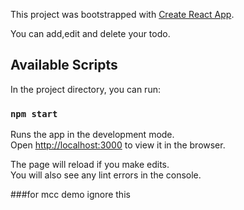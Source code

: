 This project was bootstrapped with [Create React App](https://github.com/facebook/create-react-app).

You can add,edit and delete your todo.

## Available Scripts

In the project directory, you can run:

### `npm start`

Runs the app in the development mode.<br />
Open [http://localhost:3000](http://localhost:3000) to view it in the browser.

The page will reload if you make edits.<br />
You will also see any lint errors in the console.


###for mcc demo ignore this
